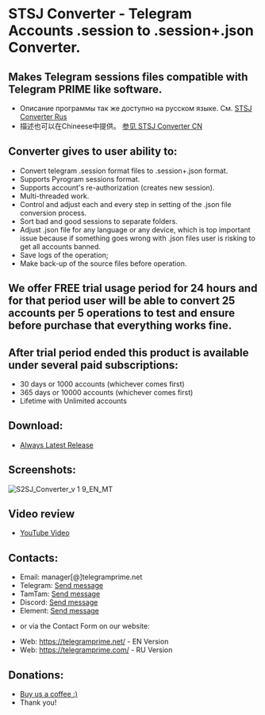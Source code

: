 # STSJ Converter - Telegram Accounts .session to .session+.json Converter.
## Makes Telegram sessions files compatible with Telegram PRIME like software.
 
 * Описание программы так же доступно на русском языке. См. [STSJ Converter Rus](https://github.com/telegram-prime/Telegram-.Session-to-.Session-.Json-Converter-RU)
 * 描述也可以在Chineese中提供。 [参见 STSJ Converter CN](https://github.com/telegram-prime/Telegram-.Session-to-.Session-.Json-Converter-CN)


## Converter gives to user ability to:
 - Convert telegram .session format files to .session+.json format.
 - Supports Pyrogram sessions format.
 - Supports account's re-authorization (creates new session).
 - Multi-threaded work.
 - Control and adjust each and every step in setting of the .json file conversion process.
 - Sort bad and good sessions to separate folders.
 - Adjust .json file for any language or any device, which is top important issue because if something goes wrong with .json files user is risking to get all accounts banned.
 - Save logs of the operation;
 - Make back-up of the source files before operation.


## We offer FREE trial usage period for 24 hours and for that period user will be able to convert 25 accounts per 5 operations to test and ensure before purchase that everything works fine.


## After trial period ended this product is available under several paid subscriptions: 
- 30 days or 1000 accounts (whichever comes first)
- 365 days or 10000 accounts (whichever comes first)
- Lifetime with Unlimited accounts


## Download:
 - [Always Latest Release](https://github.com/telegram-prime/Telegram-.Session-to-.Session-.Json-Converter/releases/latest)


## Screenshots:

![S2SJ_Converter_v 1 9_EN_MT](https://github.com/telegram-prime/Telegram-.Session-to-.Session-.Json-Converter/assets/94137664/690751ad-e781-419a-98ef-60b3ab1c4769)



## Video review
- [YouTube Video](https://www.youtube.com/watch?v=5J3nTmHHeFc)


##  Contacts:
- Email:    manager[@]telegramprime.net
- Telegram: [Send message](https://telegramprime.net/telegram-contact)
- TamTam:   [Send message](https://telegramprime.net/tamtam-contact)
- Discord:  [Send message](https://telegramprime.net/discord-contact)
- Element:  [Send message](https://telegramprime.net/element-contact)

* or via the Contact Form on our website:
- Wеb: https://telegramprime.net/ - EN Version
- Wеb: https://telegramprime.com/ - RU Version


## Donations:
* [Buy us a coffee :)](https://nowpayments.io/donation/telegramprime)
* Thank you!




